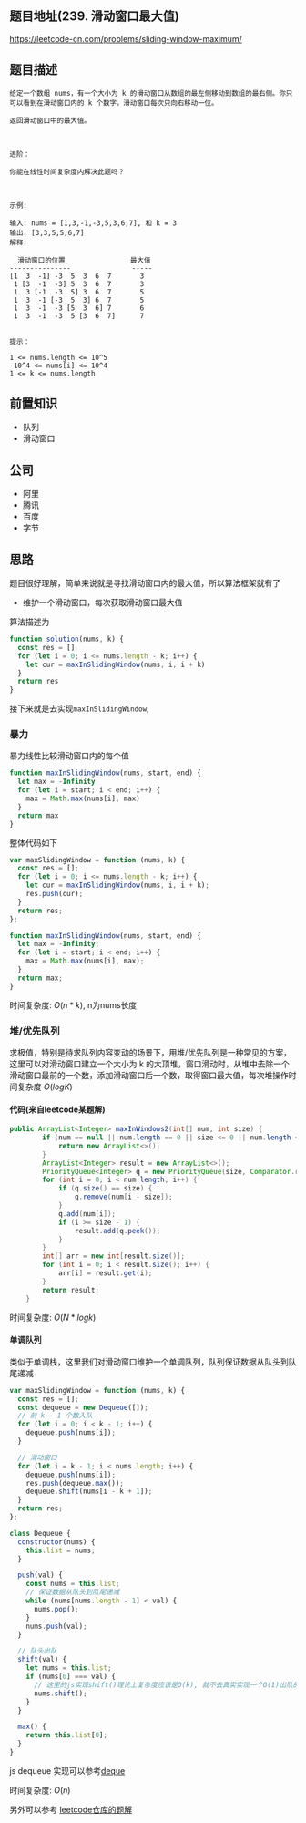 ## 题目地址(239. 滑动窗口最大值)

https://leetcode-cn.com/problems/sliding-window-maximum/

## 题目描述

```
给定一个数组 nums，有一个大小为 k 的滑动窗口从数组的最左侧移动到数组的最右侧。你只可以看到在滑动窗口内的 k 个数字。滑动窗口每次只向右移动一位。

返回滑动窗口中的最大值。

 

进阶：

你能在线性时间复杂度内解决此题吗？

 

示例:

输入: nums = [1,3,-1,-3,5,3,6,7], 和 k = 3
输出: [3,3,5,5,6,7]
解释:

  滑动窗口的位置                最大值
---------------               -----
[1  3  -1] -3  5  3  6  7       3
 1 [3  -1  -3] 5  3  6  7       3
 1  3 [-1  -3  5] 3  6  7       5
 1  3  -1 [-3  5  3] 6  7       5
 1  3  -1  -3 [5  3  6] 7       6
 1  3  -1  -3  5 [3  6  7]      7
 

提示：

1 <= nums.length <= 10^5
-10^4 <= nums[i] <= 10^4
1 <= k <= nums.length

```

## 前置知识

- 队列
- 滑动窗口

## 公司

- 阿里
- 腾讯
- 百度
- 字节

## 思路

题目很好理解，简单来说就是寻找滑动窗口内的最大值，所以算法框架就有了

+ 维护一个滑动窗口，每次获取滑动窗口最大值

算法描述为

```js
function solution(nums, k) {
  const res = []
  for (let i = 0; i <= nums.length - k; i++) {
    let cur = maxInSlidingWindow(nums, i, i + k)
  }
  return res
}
```

接下来就是去实现`maxInSlidingWindow`,

### 暴力

暴力线性比较滑动窗口内的每个值

```js
function maxInSlidingWindow(nums, start, end) {
  let max = -Infinity
  for (let i = start; i < end; i++) {
    max = Math.max(nums[i], max)
  }
  return max
}
```

整体代码如下
```js
var maxSlidingWindow = function (nums, k) {
  const res = [];
  for (let i = 0; i <= nums.length - k; i++) {
    let cur = maxInSlidingWindow(nums, i, i + k);
    res.push(cur);
  }
  return res;
};

function maxInSlidingWindow(nums, start, end) {
  let max = -Infinity;
  for (let i = start; i < end; i++) {
    max = Math.max(nums[i], max);
  }
  return max;
}
```
时间复杂度: $O(n * k)$, n为nums长度

### 堆/优先队列

求极值，特别是待求队列内容变动的场景下，用堆/优先队列是一种常见的方案，这里可以对滑动窗口建立一个大小为 k 的大顶堆，窗口滑动时，从堆中去除一个滑动窗口最前的一个数，添加滑动窗口后一个数，取得窗口最大值，每次堆操作时间复杂度 $O(logK)$

#### 代码(来自leetcode某题解)
```java
public ArrayList<Integer> maxInWindows2(int[] num, int size) {
        if (num == null || num.length == 0 || size <= 0 || num.length < size) {
            return new ArrayList<>();
        }
        ArrayList<Integer> result = new ArrayList<>();
        PriorityQueue<Integer> q = new PriorityQueue(size, Comparator.reverseOrder());
        for (int i = 0; i < num.length; i++) {
            if (q.size() == size) {
                q.remove(num[i - size]);
            }
            q.add(num[i]);
            if (i >= size - 1) {
                result.add(q.peek());
            }
        }
        int[] arr = new int[result.size()];
        for (int i = 0; i < result.size(); i++) {
            arr[i] = result.get(i);
        }
        return result;
    }
```

时间复杂度: $O(N * logk)$

#### 单调队列

类似于单调栈，这里我们对滑动窗口维护一个单调队列，队列保证数据从队头到队尾递减

```js
var maxSlidingWindow = function (nums, k) {
  const res = [];
  const dequeue = new Dequeue([]);
  // 前 k - 1 个数入队
  for (let i = 0; i < k - 1; i++) {
    dequeue.push(nums[i]);
  }

  // 滑动窗口
  for (let i = k - 1; i < nums.length; i++) {
    dequeue.push(nums[i]);
    res.push(dequeue.max());
    dequeue.shift(nums[i - k + 1]);
  }
  return res;
};

class Dequeue {
  constructor(nums) {
    this.list = nums;
  }

  push(val) {
    const nums = this.list;
    // 保证数据从队头到队尾递减
    while (nums[nums.length - 1] < val) {
      nums.pop();
    }
    nums.push(val);
  }

  // 队头出队
  shift(val) {
    let nums = this.list;
    if (nums[0] === val) {
      // 这里的js实现shift()理论上复杂度应该是O(k), 就不去真实实现一个O(1)出队的队列了，意思到位即可
      nums.shift();
    }
  }

  max() {
    return this.list[0];
  }
}

```

js dequeue 实现可以参考[deque](https://github.com/montagejs/collections/blob/master/deque.js)

时间复杂度: $O(n)$

另外可以参考 [leetcode仓库的题解](https://github.com/azl397985856/leetcode/blob/master/problems/239.sliding-window-maximum.md)